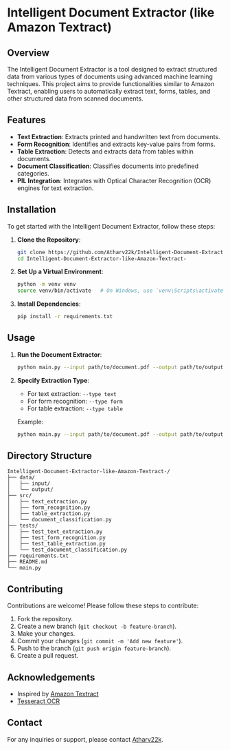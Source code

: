 # Intelligent Document Extractor (like Amazon Textract)

## Overview

The Intelligent Document Extractor is a tool designed to extract structured data from various types of documents using advanced machine learning techniques. This project aims to provide functionalities similar to Amazon Textract, enabling users to automatically extract text, forms, tables, and other structured data from scanned documents.

## Features

- **Text Extraction**: Extracts printed and handwritten text from documents.
- **Form Recognition**: Identifies and extracts key-value pairs from forms.
- **Table Extraction**: Detects and extracts data from tables within documents.
- **Document Classification**: Classifies documents into predefined categories.
- **PIL Integration**: Integrates with Optical Character Recognition (OCR) engines for text extraction.

## Installation

To get started with the Intelligent Document Extractor, follow these steps:

1. **Clone the Repository**:
    ```sh
    git clone https://github.com/Atharv22k/Intelligent-Document-Extractor-like-Amazon-Textract-.git
    cd Intelligent-Document-Extractor-like-Amazon-Textract-
    ```

2. **Set Up a Virtual Environment**:
    ```sh
    python -m venv venv
    source venv/bin/activate   # On Windows, use `venv\Scripts\activate`
    ```

3. **Install Dependencies**:
    ```sh
    pip install -r requirements.txt
    ```

## Usage

1. **Run the Document Extractor**:
    ```sh
    python main.py --input path/to/document.pdf --output path/to/output
    ```

2. **Specify Extraction Type**:
    - For text extraction: `--type text`
    - For form recognition: `--type form`
    - For table extraction: `--type table`

    Example:
    ```sh
    python main.py --input path/to/document.pdf --output path/to/output --type text
    ```

## Directory Structure

```
Intelligent-Document-Extractor-like-Amazon-Textract-/
├── data/
│   ├── input/
│   └── output/
├── src/
│   ├── text_extraction.py
│   ├── form_recognition.py
│   ├── table_extraction.py
│   └── document_classification.py
├── tests/
│   ├── test_text_extraction.py
│   ├── test_form_recognition.py
│   ├── test_table_extraction.py
│   └── test_document_classification.py
├── requirements.txt
├── README.md
└── main.py
```

## Contributing

Contributions are welcome! Please follow these steps to contribute:

1. Fork the repository.
2. Create a new branch (`git checkout -b feature-branch`).
3. Make your changes.
4. Commit your changes (`git commit -m 'Add new feature'`).
5. Push to the branch (`git push origin feature-branch`).
6. Create a pull request.

## Acknowledgements

- Inspired by [Amazon Textract](https://aws.amazon.com/textract/)
- [Tesseract OCR](https://github.com/tesseract-ocr/tesseract)

## Contact

For any inquiries or support, please contact [Atharv22k](https://github.com/Atharv22k).
